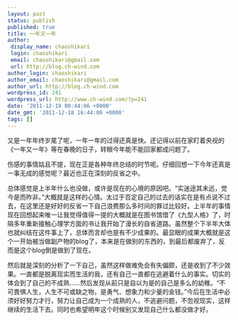 ```yaml
---
layout: post
status: publish
published: true
title: 一年又一年
author:
 display_name: chaoshikari
 login: chaoshikari
 email: chaoshikari@gmail.com
 url: http://blog.ch-wind.com
author_login: chaoshikari
author_email: chaoshikari@gmail.com
author_url: http://blog.ch-wind.com
wordpress_id: 241
wordpress_url: http://www.ch-wind.com/?p=241
date: '2011-12-19 00:44:06 +0000'
date_gmt: '2011-12-18 16:44:06 +0000'
tags: []
---
```

又是一年年终岁尾了呢，一年一年的过得还真是快。还记得以前在家盯着央视的《一年又一年》等在春晚的日子，转眼今年能不能回家都成问题了。


伤感的事情姑且不提，现在正是各种年终总结的时节呢。仔细回想一下今年还真是一事无成的感觉呢？最近也正在深刻的反省之中。


总体感觉是上半年什么也没做，或许是现在的心境的原因吧。“实迷途其未远，觉今是而昨非。”大概就是这样的心情。太过于否定自己的过去的话实在是有点说不过去，在这里还是好好的反省一下自己浪费那么多时间的罪过比较好。上半年的事情现在回想起来唯一让我觉得值得一提的大概就是在图书馆借了《九型人格》了，时隔多年重新接触心理学方面的书让我开始了漫长的自省道路。虽然整个下半年大体也就纠结在这件事上了，总体而言却也是有不少成果的。最显眼的成果大概就是这个一开始被当做副产物的blog了，本来是在做别的东西的，到最后都废弃了，反而是这个blog倒是做到了现在。


然后就是深刻的分析了一下自己，虽然这样做难免会有失偏颇，还是收到了不少效果。一直都是脱离现实而生活的我，还有自己一直都在逃避着什么的事实。切实的体会到了自己的不成熟……然后发现从前只是自以为是的自己是多么的幼稚。“不可畏惧人生，人生不可或缺之物，是勇气、想象力和少量的金钱。”今后在生活中必须好好努力才行，努力让自己成为一个成熟的人，不逃避问题，不忽视现实，这样继续的生活下去。同时也希望明年这个时候别又发现自己什么都没做才好。


 



